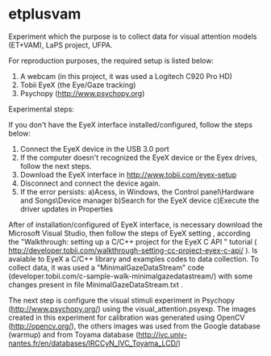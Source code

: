 # etplusvam
Experiment which the purpose is to collect data for visual attention models (ET+VAM), LaPS project, UFPA.


For reproduction purposes, the required setup is listed below:
1) A webcam (in this project, it was used a Logitech C920 Pro HD)
2) Tobii EyeX (the Eye/Gaze tracking)
3) Psychopy (http://www.psychopy.org)

Experimental steps:

If you don't have the EyeX interface installed/configured, follow the steps below:

1) Connect the EyeX device in the USB 3.0 port
2) If the computer doesn't recognized the EyeX device or the Eyex drives, follow the next steps.
3) Download the EyeX interface in http://www.tobii.com/eyex-setup
3) Disconnect and connect the device again.
4) If the error persists:
a)Acess, in Windows, the Control panel\Hardware and Songs\Device manager
b)Search for the EyeX device
c)Execute the driver updates in Properties

After of installation/configured of EyeX interface, is necessary download the Microsoft Visual Studio, then follow the steps of EyeX setting , according the "Walkthrough: setting up a C/C++ project for the EyeX C API " tutorial ( http://developer.tobii.com/walkthrough-setting-cc-project-eyex-c-api/ ). Is avaiable to EyeX a C/C++ library and examples codes to data collection. To collect data, it was used a "MinimalGazeDataStream" code (developer.tobii.com/c-sample-walk-minimalgazedatastream/) with some changes present in file MinimalGazeDataStream.txt . 

The next step is configure the visual stimuli experiment in Psychopy (http://www.psychopy.org/) using the visual_attention.psyexp. The images created in this experiment for calibration was generated using OpenCV (http://opencv.org/), the others images was used from the Google database (warmup) and from Toyama database (http://ivc.univ-nantes.fr/en/databases/IRCCyN_IVC_Toyama_LCD/)


      

